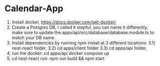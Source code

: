 # Calendar-App
1) Install docker, https://docs.docker.com/get-docker/
2) Create a Postgres DB, I called it stepful, you can name it differently, make sure to update the apps/api/src/database/database.module.ts to match your DB name.
3) Install dependencies by running npm install at 3 different locations: 
  3.1) nest-react folder,
  3.2) cd apps/client folder
  3.3) cd apps/api folder,
4) run the docker: 
   cd apps/api docker compose up
5) cd nest-react run: npm run build && npm start
